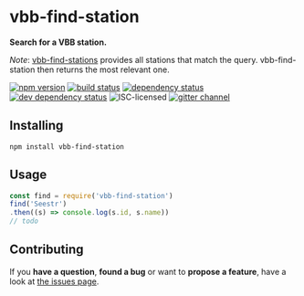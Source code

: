 # vbb-find-station

**Search for a VBB station.**

*Note*: [vbb-find-stations](https://github.com/derhuerst/vbb-find-stations) provides all stations that match the query. vbb-find-station then returns the most relevant one.

[![npm version](https://img.shields.io/npm/v/vbb-find-station.svg)](https://www.npmjs.com/package/vbb-find-station)
[![build status](https://img.shields.io/travis/derhuerst/vbb-find-station.svg)](https://travis-ci.org/derhuerst/vbb-find-station)
[![dependency status](https://img.shields.io/david/derhuerst/vbb-find-station.svg)](https://david-dm.org/derhuerst/vbb-find-station)
[![dev dependency status](https://img.shields.io/david/dev/derhuerst/vbb-find-station.svg)](https://david-dm.org/derhuerst/vbb-find-station#info=devDependencies)
![ISC-licensed](https://img.shields.io/github/license/derhuerst/vbb-find-station.svg)
[![gitter channel](https://badges.gitter.im/derhuerst/vbb-rest.svg)](https://gitter.im/derhuerst/vbb-rest)


## Installing

```shell
npm install vbb-find-station
```


## Usage

```javascript
const find = require('vbb-find-station')
find('Seestr')
.then((s) => console.log(s.id, s.name))
// todo
```


## Contributing

If you **have a question**, **found a bug** or want to **propose a feature**, have a look at [the issues page](https://github.com/derhuerst/vbb-find-station/issues).
